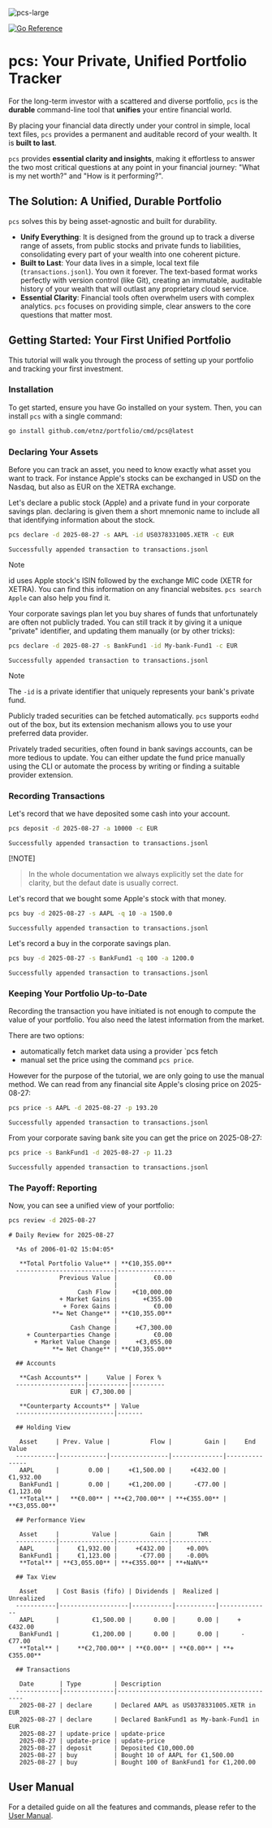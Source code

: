 ![pcs-large](docs/pcs-large.png)

[![Go Reference](https://pkg.go.dev/badge/github.com/etnz/portfolio.svg)](https://pkg.go.dev/github.com/etnz/portfolio)

# pcs: Your Private, Unified Portfolio Tracker

For the long-term investor with a scattered and diverse portfolio, `pcs` is the **durable** command-line tool that **unifies** your entire financial world.

By placing your financial data directly under your control in simple, local text files, `pcs` provides a permanent and auditable record of your wealth. It is **built to last**.

`pcs` provides **essential clarity and insights**, making it effortless to answer the two most critical questions at any point in your financial journey: "What is my net worth?" and "How is it performing?".


## The Solution: A Unified, Durable Portfolio

`pcs` solves this by being asset-agnostic and built for durability.
*   **Unify Everything**: It is designed from the ground up to track a diverse range of assets, from public stocks and private funds to liabilities, consolidating every part of your wealth into one coherent picture.
*   **Built to Last**: Your data lives in a simple, local text file (`transactions.jsonl`). You own it forever. The text-based format works perfectly with version control (like Git), creating an immutable, auditable history of your wealth that will outlast any proprietary cloud service.
*   **Essential Clarity**: Financial tools often overwhelm users with complex analytics. `pcs` focuses on providing simple, clear answers to the core questions that matter most.

## Getting Started: Your First Unified Portfolio

This tutorial will walk you through the process of setting up your portfolio and tracking your first investment.

### Installation

To get started, ensure you have Go installed on your system. Then, you can install `pcs` with a single command:

```bash
go install github.com/etnz/portfolio/cmd/pcs@latest
```

### Declaring Your Assets

Before you can track an asset, you need to know exactly what asset you want to track.
For instance Apple's stocks can be exchanged in USD on the Nasdaq, but also as EUR
on the XETRA exchange.

Let's declare a public stock (Apple) and a private fund in your corporate savings plan.
declaring is given them a short mnemonic name to include all that identifying information
about the stock.


```bash run
pcs declare -d 2025-08-27 -s AAPL -id US0378331005.XETR -c EUR
```

```console check
Successfully appended transaction to transactions.jsonl
```

> [!NOTE]
> id uses Apple stock's ISIN followed by the exchange MIC code (XETR for XETRA). You can find this information on any financial websites. `pcs search Apple` can also help you find it.


Your corporate savings plan let you buy shares of funds that unfortunately are often not publicly traded. You can still track it by giving it a unique "private" identifier, and updating them manually (or by other tricks):

```bash run
pcs declare -d 2025-08-27 -s BankFund1 -id My-bank-Fund1 -c EUR
```

```console check
Successfully appended transaction to transactions.jsonl
```

> [!NOTE]
> The `-id` is a private identifier that uniquely represents your bank's private fund.

Publicly traded securities can be fetched automatically. `pcs` supports `eodhd` out of the box, but its extension mechanism allows you to use your preferred data provider.

Privately traded securities, often found in bank savings accounts, can be more tedious to update. You can either update the fund price manually using the CLI or automate the process by writing or finding a suitable provider extension.


### Recording Transactions

Let's record that we have deposited some cash into your account.

```bash run
pcs deposit -d 2025-08-27 -a 10000 -c EUR
```

```console check
Successfully appended transaction to transactions.jsonl
```

 [!NOTE]
> In the whole documentation we always explicitly set the date for clarity, but the defaut date is usually correct.



Let's record that we bought some Apple's stock with that money.

```bash run
pcs buy -d 2025-08-27 -s AAPL -q 10 -a 1500.0
```

```console check
Successfully appended transaction to transactions.jsonl
```

Let's record a buy in the corporate savings plan.

```bash run
pcs buy -d 2025-08-27 -s BankFund1 -q 100 -a 1200.0
```

```console check
Successfully appended transaction to transactions.jsonl
```


### Keeping Your Portfolio Up-to-Date

Recording the transaction you have initiated is not enough to compute the value of your portfolio. You also need the latest information from the market.

There are two options:
  - automatically fetch market data using a provider `pcs fetch <provider>
  - manual set the price using the command `pcs price`.

However for the purpose of the tutorial, we are only going to use the manual method. We can read from any financial site Apple's closing price on 2025-08-27:

```bash run
pcs price -s AAPL -d 2025-08-27 -p 193.20
```

```console check
Successfully appended transaction to transactions.jsonl
```

From your corporate saving bank site you can get the price on 2025-08-27:

```bash run
pcs price -s BankFund1 -d 2025-08-27 -p 11.23
```

```console check
Successfully appended transaction to transactions.jsonl
```


### The Payoff: Reporting

Now, you can see a unified view of your portfolio: 

```bash run
pcs review -d 2025-08-27
```

```console check
# Daily Review for 2025-08-27
  
  *As of 2006-01-02 15:04:05*
  
   **Total Portfolio Value** | **€10,355.00** 
  ---------------------------|----------------
              Previous Value |          €0.00 
                             |                
                   Cash Flow |    +€10,000.00 
              + Market Gains |       +€355.00 
               + Forex Gains |          €0.00 
            **= Net Change** | **€10,355.00** 
                             |                
                 Cash Change |     +€7,300.00 
     + Counterparties Change |          €0.00 
       + Market Value Change |     +€3,055.00 
            **= Net Change** | **€10,355.00** 
  
  ## Accounts
  
   **Cash Accounts** |     Value | Forex % 
  -------------------|-----------|---------
                 EUR | €7,300.00 |         
  
   **Counterparty Accounts** | Value 
  ---------------------------|-------
  
  ## Holding View
  
   Asset     | Prev. Value |           Flow |         Gain |     End Value 
  -----------|-------------|----------------|--------------|---------------
   AAPL      |        0.00 |     +€1,500.00 |     +€432.00 |     €1,932.00 
   BankFund1 |        0.00 |     +€1,200.00 |      -€77.00 |     €1,123.00 
   **Total** |   **€0.00** | **+€2,700.00** | **+€355.00** | **€3,055.00** 
  
  ## Performance View
  
   Asset     |         Value |         Gain |       TWR 
  -----------|---------------|--------------|-----------
   AAPL      |     €1,932.00 |     +€432.00 |    +0.00% 
   BankFund1 |     €1,123.00 |      -€77.00 |    -0.00% 
   **Total** | **€3,055.00** | **+€355.00** | **+NaN%** 
  
  ## Tax View
  
   Asset     | Cost Basis (fifo) | Dividends |  Realized |   Unrealized 
  -----------|-------------------|-----------|-----------|--------------
   AAPL      |         €1,500.00 |      0.00 |      0.00 |     +€432.00 
   BankFund1 |         €1,200.00 |      0.00 |      0.00 |      -€77.00 
   **Total** |     **€2,700.00** | **€0.00** | **€0.00** | **+€355.00** 
  
  ## Transactions
  
   Date       | Type         | Description                                
  ------------|--------------|--------------------------------------------
   2025-08-27 | declare      | Declared AAPL as US0378331005.XETR in EUR  
   2025-08-27 | declare      | Declared BankFund1 as My-bank-Fund1 in EUR 
   2025-08-27 | update-price | update-price                               
   2025-08-27 | update-price | update-price                               
   2025-08-27 | deposit      | Deposited €10,000.00                       
   2025-08-27 | buy          | Bought 10 of AAPL for €1,500.00            
   2025-08-27 | buy          | Bought 100 of BankFund1 for €1,200.00
```


## User Manual

For a detailed guide on all the features and commands, please refer to the [User Manual](./docs/readme.md).